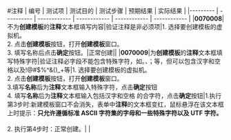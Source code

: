 #注释
| 编号 | 测试项 | 测试目的 | 测试步骤 | 预期结果 | 实际结果 |
|--------- | ---------- | ------------ | ------------ | ------------ | ------------ |
|**0070008**|不为**创建模板**的**注释**文本框填写内容|验证注释是非必须项|1. 选择要创建模板的虚拟机。<br/>2. 点击**创建模板**按钮，打开**创建模板**窗口。<br/>3. 填写名称后点击**确定**按钮。|正常创建||
|**0070009**|为**创建模板**的**注释**文本框填写特殊字符|验证注释必字段不能包含特殊字符，如。、；等，但可以包含汉字和空格以及!@#$%^&()_+等|1. 选择要创建模板的虚拟机。<br/>2. 点击**创建模板**按钮，打开**创建模板**窗口。<br/>3.填写**名称**后为**注释**文本框输入特殊字符，点击**确定**按钮<br/>4.  填写**名称**后为**注释**文本框输入包括汉字和空格 的合字符，点击**确定**按钮|1.执行第3步时:新建模板窗口不会消失，表单中**注释**的文本框变红，鼠标悬浮在该文本框上时提示：**只允许遵循标准 ASCII  字符集的字母和一些特殊字符以及 UTF 字符。**<br/><br/>2. 执行第4步时：正常创建。| |
